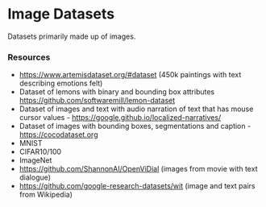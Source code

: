 # Image Datasets

Datasets primarily made up of images.

### Resources

- https://www.artemisdataset.org/#dataset (450k paintings with text describing emotions felt)
- Dataset of lemons with binary and bounding box attributes https://github.com/softwaremill/lemon-dataset
- Dataset of images and text with audio narration of text that has mouse cursor values - https://google.github.io/localized-narratives/
- Dataset of images with bounding boxes, segmentations and caption - https://cocodataset.org
- MNIST
- CIFAR10/100
- ImageNet
- https://github.com/ShannonAI/OpenViDial (images from movie with text dialogue)
- https://github.com/google-research-datasets/wit (image and text pairs from Wikipedia)